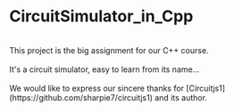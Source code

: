 # CircuitSimulator_in_Cpp
<br>
This project is the big assignment for our C++ course.<br><br>
It's a circuit simulator, easy to learn from its name...<br><br>
We would like to express our sincere thanks for [Circuitjs1] (https://github.com/sharpie7/circuitjs1) and its author.
